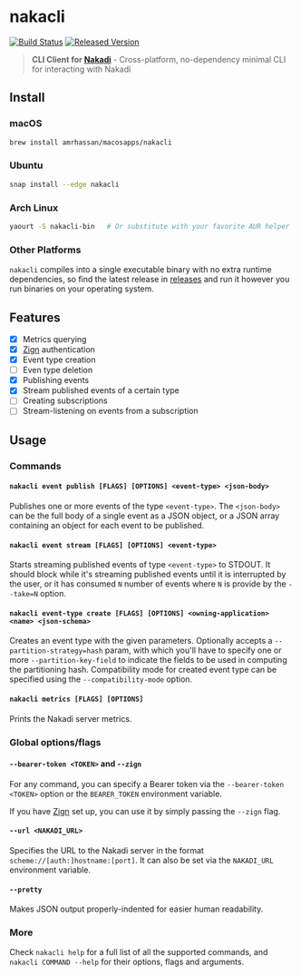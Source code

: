 # nakacli #
[![Build Status](https://travis-ci.org/amrhassan/nakacli.svg?branch=master)](https://travis-ci.org/amrhassan/nakacli)
[![Released Version](https://img.shields.io/crates/v/nakacli.svg)](https://crates.io/crates/nakacli)

> **CLI Client for [Nakadi](https://zalando.github.io/nakadi/)** - Cross-platform, no-dependency minimal CLI for interacting with Nakadi

## Install ##
### macOS ###
```bash
brew install amrhassan/macosapps/nakacli
```
### Ubuntu ###
```bash
snap install --edge nakacli
```
### Arch Linux ###
```bash
yaourt -S nakacli-bin   # Or substitute with your favorite AUR helper
```

### Other Platforms ###
`nakacli` compiles into a single executable binary with no extra runtime dependencies, so find the latest release in [releases](https://github.com/amrhassan/nakacli/releases) and run it however you run binaries on your operating system.

## Features ##
- [x] Metrics querying
- [x] [Zign](https://github.com/zalando-stups/zign) authentication
- [x] Event type creation
- [ ] Even type deletion
- [x] Publishing events
- [x] Stream published events of a certain type
- [ ] Creating subscriptions
- [ ] Stream-listening on events from a subscription

## Usage ##
### Commands ###
#### `nakacli event publish [FLAGS] [OPTIONS] <event-type> <json-body>` ####
Publishes one or more events of the type `<event-type>`. The `<json-body>` can be the full body of a single event as a JSON object, or a JSON array containing an object for each event to be published.

#### `nakacli event stream [FLAGS] [OPTIONS] <event-type>` ####
Starts streaming published events of type `<event-type>` to STDOUT. It should block while it's streaming published events until it is interrupted by the user, or it has consumed `N` number of events where `N` is provide by the `--take=N` option.

#### `nakacli event-type create [FLAGS] [OPTIONS] <owning-application> <name> <json-schema>` ####
Creates an event type with the given parameters. Optionally accepts a `--partition-strategy=hash` param, with which you'll have to specify one or more `--partition-key-field` to indicate the fields to be used in computing the partitioning hash. Compatibility mode for created event type can be specified using the `--compatibility-mode` option.

#### `nakacli metrics [FLAGS] [OPTIONS]` ####
Prints the Nakadi server metrics.

### Global options/flags ###
#### `--bearer-token <TOKEN>` and `--zign` ####
For any command, you can specify a Bearer token via the `--bearer-token <TOKEN>` option or the `BEARER_TOKEN` environment variable.

If you have [Zign](https://github.com/zalando-stups/zign) set up, you can use it by simply passing the `--zign` flag.

#### `--url <NAKADI_URL>` ####
Specifies the URL to the Nakadi server in the format `scheme://[auth:]hostname:[port]`. It can also be set via the `NAKADI_URL` environment variable.

#### `--pretty` ####
Makes JSON output properly-indented for easier human readability.

### More ###
Check `nakacli help` for a full list of all the supported commands, and `nakacli COMMAND --help` for their options, flags and arguments.

